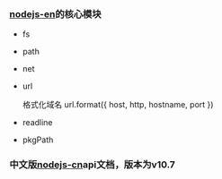 [nodejs-en]: https://nodejs.org/en/
[nodejs-cn]:http://nodejs.cn/api/


### [nodejs-en]的核心模块

* fs

* path

* net

* url

  格式化域名
  url.format({
    host,
    http,
    hostname,
    port
  })

* readline
* pkgPath

### 中文版[nodejs-cn]api文档，版本为v10.7